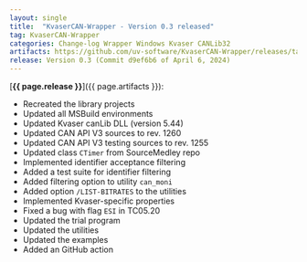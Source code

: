 ```yaml
---
layout: single
title:  "KvaserCAN-Wrapper - Version 0.3 released"
tag: KvaserCAN-Wrapper
categories: Change-log Wrapper Windows Kvaser CANLib32
artifacts: https://github.com/uv-software/KvaserCAN-Wrapper/releases/tag/v0.3
release: Version 0.3 (Commit d9ef6b6 of April 6, 2024)
---
```

[**{{ page.release }}**]({{ page.artifacts }}):

- Recreated the library projects
- Updated all MSBuild environments
- Updated Kvaser canLib DLL (version 5.44)
- Updated CAN API V3 sources to rev. 1260
- Updated CAN API V3 testing sources to rev. 1255
- Updated class `CTimer` from SourceMedley repo
- Implemented identifier acceptance filtering
- Added a test suite for identifier filtering
- Added filtering option to utility `can_moni`
- Added option `/LIST-BITRATES` to the utilities
- Implemented Kvaser-specific properties
- Fixed a bug with flag `ESI` in TC05.20
- Updated the trial program
- Updated the utilities
- Updated the examples
- Added an GitHub action
